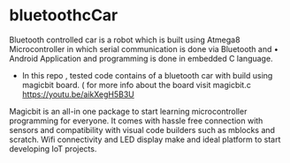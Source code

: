 # bluetoothcCar

Bluetooth controlled car is a robot which is built using Atmega8 Microcontroller in which serial communication is done via Bluetooth and • Android Application and programming is done in embedded C language.

- In this repo , tested code contains of a bluetooth car with build using magicbit board. ( for more info about the board visit magicbit.c
https://youtu.be/aikXegH5B3U

Magicbit is an all-in one package to start learning microcontroller programming for everyone. It comes with hassle free connection with sensors and compatibility with visual code builders such as mblocks and scratch. Wifi connectivity and LED display make and ideal platform to start developing IoT projects.
